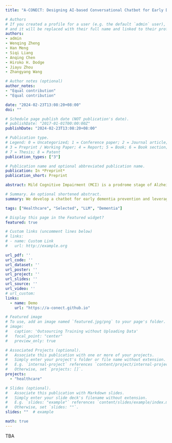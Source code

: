 ```yaml
---
title: "A-CONECT: Designing AI-based Conversational Chatbot for Early Dementia Intervention"

# Authors
# If you created a profile for a user (e.g. the default `admin` user), write the username (folder name) here 
# and it will be replaced with their full name and linked to their profile.
authors:
- admin
- Wenqing Zheng
- Han Meng
- Siqi Liang
- Anqing Chen
- Hiroko H. Dodge
- Jiayu Zhou
- Zhangyang Wang

# Author notes (optional)
author_notes:
- "Equal contribution"
- "Equal contribution"

date: "2024-02-23T13:08:20+08:00"
doi: ""

# Schedule page publish date (NOT publication's date).
# publishDate: "2017-01-01T00:00:00Z"
publishDate: "2024-02-23T13:08:20+08:00"

# Publication type.
# Legend: 0 = Uncategorized; 1 = Conference paper; 2 = Journal article;
# 3 = Preprint / Working Paper; 4 = Report; 5 = Book; 6 = Book section;
# 7 = Thesis; 8 = Patent
publication_types: ["3"]

# Publication name and optional abbreviated publication name.
publication: In *Preprint*
publication_short: Preprint

abstract: Mild Cognitive Impairment (MCI) is a prodrome stage of Alzheimer's Disease and related dementia. Its detection is essential for early intervention and cohort enrichment. A recent clinical trial showed that frequent conversation is an effective strategy against social isolation and cognitive decline. Though effective, there are challenges for an intervention to be widely deployed due to the involvement of trained human moderators. In this paper, we study an innovative solution that uses an AI-based chatbot to replace human moderators, thus greatly improving the accessibility of this accessible therapeutic approach. We integrate the established clinical trial protocols into the automatic chatbot for stimulating cognitive functions through cognitively demanding, engaging, and user-friendly voice-based conversations. To evaluate the effectiveness, we create MCI digital twins--virtual replicas of MCI patients--offering a scalable and realistic assessment method. With the digital twins, we provide an end-to-end framework for evaluating and iterating the chatbot. Our experiments show the chatbot's proficiency in fostering natural conversations and its potential as a cost-effective, accessible tool in dementia intervention. A demonstration of our chatbot system is available at https://a-conect.github.io.

# Summary. An optional shortened abstract.
summary: We develop a chatbot for early dementia prevention and leverage LLMs to build digital twins to evaluate chatbots.

tags: ["Healthcare", "Selected", "LLM", "Dementia"]

# Display this page in the Featured widget?
featured: true

# Custom links (uncomment lines below)
# links:
# - name: Custom Link
#   url: http://example.org

url_pdf: ''
url_code: ''
url_dataset: ''
url_poster: ''
url_project: ''
url_slides: ''
url_source: ''
url_video: ''
# url_custom:
links:
  - name: Demo
    url: "https://a-conect.github.io"

# Featured image
# To use, add an image named `featured.jpg/png` to your page's folder. 
# image:
#   caption: 'Outsourcing Training without Uploading Data'
#   focal_point: "center"
#   preview_only: true

# Associated Projects (optional).
#   Associate this publication with one or more of your projects.
#   Simply enter your project's folder or file name without extension.
#   E.g. `internal-project` references `content/project/internal-project/index.md`.
#   Otherwise, set `projects: []`.
projects:
  - "healthcare"

# Slides (optional).
#   Associate this publication with Markdown slides.
#   Simply enter your slide deck's filename without extension.
#   E.g. `slides: "example"` references `content/slides/example/index.md`.
#   Otherwise, set `slides: ""`.
slides: ""  # example

math: true
---
```


TBA
